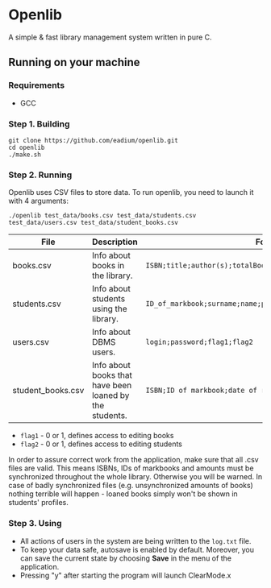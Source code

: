 # Openlib

A simple & fast library management system written in pure C.

## Running on your machine

### Requirements
* GCC

### Step 1. Building

```
git clone https://github.com/eadium/openlib.git
cd openlib
./make.sh
```

### Step 2. Running
Openlib uses CSV files to store data. To run openlib, you need to launch it with 4 arguments:
```
./openlib test_data/books.csv test_data/students.csv test_data/users.csv test_data/student_books.csv
```

File                              | Description                                 | Format
---                               | ---                                         | ---
books.csv                         | Info about books in the library.            | `ISBN;title;author(s);totalBooks;availableBooks`
students.csv                      | Info about students using the library.      | `ID_of_markbook;surname;name;patronymic;department;speciality`
users.csv                         | Info about DBMS users.                      | `login;password;flag1;flag2`
student_books.csv                 | Info about books that have been loaned by the students. | `ISBN;ID of markbook;date of return`

* `flag1` - 0 or 1, defines access to editing books
* `flag2` - 0 or 1, defines access to editing students

In order to assure correct work from the application, make sure that all .csv files are valid. This means ISBNs, IDs of markbooks and amounts must be synchronized throughout the whole library. Otherwise you will be warned. In case of badly synchronized files (e.g. unsynchronized amounts of books) nothing terrible will happen - loaned books simply won't be shown in students' profiles.

### Step 3. Using
* All actions of users in the system are being written to the `log.txt` file.
* To keep your data safe, autosave is enabled by default. Moreover, you can save the current state by choosing <b>Save</b> in the menu of the application.
* Pressing "y" after starting the program will launch ClearMode.x